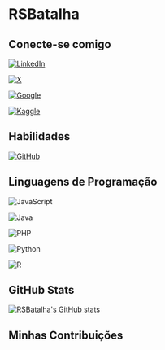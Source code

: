 # RSBatalha

## Conecte-se comigo

[![LinkedIn](https://img.shields.io/badge/LinkedIn-0077B5?style=for-the-badge&logo=linkedin&logoColor=white)](https://www.linkedin.com/in/rogeriodesouzabatalha/)

[![X](https://img.shields.io/badge/X-000?style=for-the-badge&logo=x)](https://x.com/RSBatalha)



[![Google](https://img.shields.io/badge/Google-100000?style=for-the-badge&logo=google&logoColor=white)](https://www.cloudskillsboost.google/public_profiles/a2ee351e-510b-43d8-9ec3-d25b87c25f5d)

[![Kaggle](https://img.shields.io/badge/Kaggle-100000?style=for-the-badge&logo=kaggle&logoColor=white)](https://www.kaggle.com/rogeriosouzabatalha)



## Habilidades

[![GitHub](https://img.shields.io/badge/GitHub-100000?style=for-the-badge&logo=github&logoColor=white)](https://github.com/RSBatalha)

## Linguagens de Programação


![JavaScript](https://img.shields.io/badge/JavaScript-F7DF1E?style=for-the-badge&logo=javascript&logoColor=black)

![Java](https://img.shields.io/badge/java-%23ED8B00.svg?style=for-the-badge&logo=openjdk&logoColor=white)

![PHP](https://img.shields.io/badge/PHP-777BB4?style=for-the-badge&logo=php&logoColor=white)

![Python](https://img.shields.io/badge/python-3670A0?style=for-the-badge&logo=python&logoColor=ffdd54)

![R](https://img.shields.io/badge/R-276DC3?style=for-the-badge&logo=r&logoColor=white)

## GitHub Stats
[![RSBatalha's GitHub stats](https://github-readme-stats.vercel.app/api?username=RSBatalha)](https://github.com/RSBatalha/github-readme-stats)

## Minhas Contribuições

